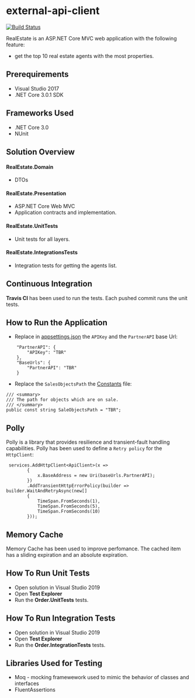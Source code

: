 # external-api-client

[![Build Status](https://travis-ci.com/Lidiadev/external-api-client.png?branch=master)](https://travis-ci.com/Lidiadev/external-api-client)

RealEstate is an ASP.NET Core MVC web application with the following feature:
- get the top 10 real estate agents with the most properties.

## Prerequirements

* Visual Studio 2017 
* .NET Core 3.0.1 SDK 

## Frameworks Used

* .NET Core 3.0
* NUnit 

## Solution Overview

#### RealEstate.Domain
- DTOs

#### RealEstate.Presentation
- ASP.NET Core Web MVC
- Application contracts and implementation.

#### RealEstate.UnitTests
- Unit tests for all layers.

#### RealEstate.IntegrationsTests
- Integration tests for getting the agents list.

## Continuous Integration

**Travis CI** has been used to run the tests.
Each pushed commit runs the unit tests.

## How to Run the Application
* Replace in [appsettings.json](https://github.com/Lidiadev/external-api-client/blob/master/RealEstate.Presentation/appsettings.json) the `APIKey` and the `PartnerAPI` base Url:
``` 
    "PartnerAPI": {
        "APIKey": "TBR"
    },
    "BaseUrls": {
        "PartnerAPI": "TBR"
    }
```    
* Replace the `SalesObjectsPath` the [Constants](https://github.com/Lidiadev/external-api-client/blob/master/RealEstate.Presentation/Common/Constants/ApiConstants.cs) file:
```
/// <summary>
/// The path for objects which are on sale.
/// </summary>
public const string SaleObjectsPath = "TBR";
```
## Polly 
Polly is a library that provides resilience and transient-fault handling capabilities.
Polly has been used to define a `Retry policy` for the `HttpClient`:
```
 services.AddHttpClient<ApiClient>(x => 
        {
            x.BaseAddress = new Uri(baseUrls.PartnerAPI); 
        })
        .AddTransientHttpErrorPolicy(builder => builder.WaitAndRetryAsync(new[]
        {
            TimeSpan.FromSeconds(1),
            TimeSpan.FromSeconds(5),
            TimeSpan.FromSeconds(10)
        }));
```
## Memory Cache
Memory Cache has been used to improve perfomance. The cached item has a sliding expiration and an absolute expiration. 

## How To Run Unit Tests

* Open solution in Visual Studio 2019
* Open **Test Explorer** 
* Run the **Order.UnitTests** tests.

## How To Run Integration Tests

* Open solution in Visual Studio 2019
* Open **Test Explorer** 
* Run the **Order.IntegrationTests** tests.

## Libraries Used for Testing

* Moq - mocking framewework used to mimic the behavior of classes and interfaces
* FluentAssertions
